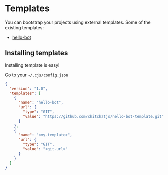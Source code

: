 # Templates

You can bootstrap your projects using external templates. Some of the existing templates:

- [hello-bot](https://github.com/chitchatjs/hello-bot-template)

## Installing templates

Installing template is easy!

Go to your `~/.cjs/config.json`

```json
{
  "version": "1.0",
  "templates": [
    {
      "name": "hello-bot",
      "url": {
        "type": "GIT",
        "value": "https://github.com/chitchatjs/hello-bot-template.git"
      }
    },
    {
      "name": "<my-template>",
      "url": {
        "type": "GIT",
        "value": "<git-url>"
      }
    }
  ]
}
```
